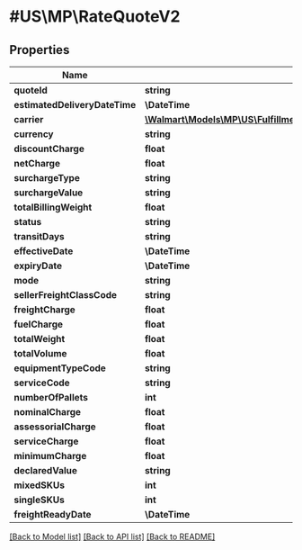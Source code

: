 # #US\MP\RateQuoteV2

## Properties

Name | Type | Description | Notes
------------ | ------------- | ------------- | -------------
**quoteId** | **string** |  | [optional]
**estimatedDeliveryDateTime** | **\DateTime** |  | [optional]
**carrier** | [**\Walmart\Models\MP\US\Fulfillment\GetCarrierRateQuote200ResponseCarrier**](GetCarrierRateQuote200ResponseCarrier.md) |  | [optional]
**currency** | **string** |  | [optional]
**discountCharge** | **float** |  | [optional]
**netCharge** | **float** |  | [optional]
**surchargeType** | **string** |  | [optional]
**surchargeValue** | **string** |  | [optional]
**totalBillingWeight** | **float** |  | [optional]
**status** | **string** |  | [optional]
**transitDays** | **string** |  | [optional]
**effectiveDate** | **\DateTime** |  | [optional]
**expiryDate** | **\DateTime** |  | [optional]
**mode** | **string** |  | [optional]
**sellerFreightClassCode** | **string** |  | [optional]
**freightCharge** | **float** |  | [optional]
**fuelCharge** | **float** |  | [optional]
**totalWeight** | **float** |  | [optional]
**totalVolume** | **float** |  | [optional]
**equipmentTypeCode** | **string** |  | [optional]
**serviceCode** | **string** |  | [optional]
**numberOfPallets** | **int** |  | [optional]
**nominalCharge** | **float** |  | [optional]
**assessorialCharge** | **float** |  | [optional]
**serviceCharge** | **float** |  | [optional]
**minimumCharge** | **float** |  | [optional]
**declaredValue** | **string** |  | [optional]
**mixedSKUs** | **int** |  | [optional]
**singleSKUs** | **int** |  | [optional]
**freightReadyDate** | **\DateTime** |  | [optional]


[[Back to Model list]](../) [[Back to API list]](../../Api/US/MP) [[Back to README]](../../README.md)

